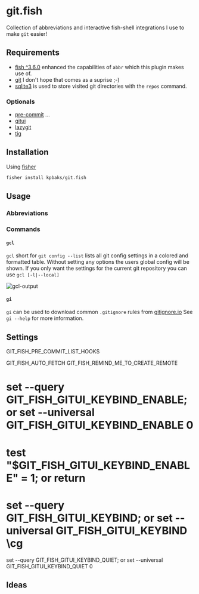 # git.fish

Collection of abbreviations and interactive fish-shell integrations I use to make `git` easier!

## Requirements

- [fish ^3.6.0](https://github.com/fish-shell/fish-shell/releases/tag/3.6.0) enhanced the capabilities of `abbr` which this plugin makes use of.
- [git](https://git-scm.com/) I don't hope that comes as a suprise ;-)
- [sqlite3](https://www.sqlite.org/index.html) is used to store visited git directories with the `repos` command.

### Optionals

- [pre-commit](https://pre-commit.com/) ...
- [gitui](https://github.com/extrawurst/gitui)
- [lazygit](https://github.com/jesseduffield/lazygit)
- [tig](https://github.com/jonas/tig)

## Installation

Using [fisher](https://github.com/jorgebucaran/fisher)

```sh
fisher install kpbaks/git.fish
```

## Usage

### Abbreviations

### Commands

#### `gcl`

`gcl` short for `git config --list` lists all git config settings in a colored and formatted table. Without setting any options the users global config will be shown. If you only want the settings for the current git repository you can use `gcl [-l|--local]`

![gcl-output](https://github.com/kpbaks/git.fish/assets/57013304/7d466f54-b6a7-4ddd-9fa1-8d19ed91d1f8)

#### `gi`

`gi` can be used to download common `.gitignore` rules from [gitignore.io](https://www.toptal.com/developers/gitignore/)
See `gi --help` for more information.

## Settings

GIT_FISH_PRE_COMMIT_LIST_HOOKS

GIT_FISH_AUTO_FETCH
GIT_FISH_REMIND_ME_TO_CREATE_REMOTE

# set --query GIT_FISH_GITUI_KEYBIND_ENABLE; or set --universal GIT_FISH_GITUI_KEYBIND_ENABLE 0

# test "$GIT_FISH_GITUI_KEYBIND_ENABLE" = 1; or return

# set --query GIT_FISH_GITUI_KEYBIND; or set --universal GIT_FISH_GITUI_KEYBIND \cg

set --query GIT_FISH_GITUI_KEYBIND_QUIET; or set --universal GIT_FISH_GITUI_KEYBIND_QUIET 0

## Ideas
